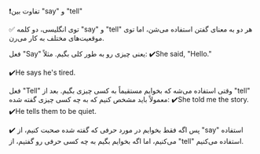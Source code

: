 ❗️تفاوت بین "say" و "tell"

✅ توی انگلیسی، دو کلمه "say" و "tell" هر دو به معنای گفتن استفاده می‌شن، اما توی موقعیت‌های مختلف به کار می‌رن.

فعل "Say" یعنی چیزی رو به طور کلی بگیم. مثلاً:
✔️She said, "Hello."

✔️He says he's tired.

فعل "Tell" وقتی استفاده می‌شه که بخوایم مستقیماً به کسی چیزی بگیم. بعد از "tell" معمولاً باید مشخص کنیم که به چه کسی چیزی گفته شده:
✔️She told me the story.
✔️He tells them to be quiet.


✔️ پس اگه فقط بخوایم در مورد حرفی که گفته شده صحبت کنیم، از "say" استفاده می‌کنیم، اما اگه بخوایم بگیم به چه کسی حرفی رو گفتیم، از "tell" استفاده می‌کنیم.

